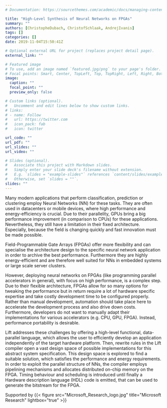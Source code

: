 ```yaml
---
# Documentation: https://sourcethemes.com/academic/docs/managing-content/

title: "High-Level Synthesis of Neural Networks on FPGAs"
summary: ""
authors: [ChristopheDubach, ChristofSchlaak, AndrejIvanis]
tags: []
categories: []
date: 2019-11-04T15:50:41Z

# Optional external URL for project (replaces project detail page).
external_link: ""

# Featured image
# To use, add an image named `featured.jpg/png` to your page's folder.
# Focal points: Smart, Center, TopLeft, Top, TopRight, Left, Right, BottomLeft, Bottom, BottomRight.
image:
  caption: ""
  focal_point: ""
  preview_only: false

# Custom links (optional).
#   Uncomment and edit lines below to show custom links.
# links:
# - name: Follow
#   url: https://twitter.com
#   icon_pack: fab
#   icon: twitter

url_code: ""
url_pdf: ""
url_slides: ""
url_video: ""

# Slides (optional).
#   Associate this project with Markdown slides.
#   Simply enter your slide deck's filename without extension.
#   E.g. `slides = "example-slides"` references `content/slides/example-slides.md`.
#   Otherwise, set `slides = ""`.
slides: ""
---
```


Many modern applications that perform classification, prediction or clustering employ Neural Networks (NN) for these tasks. They are often used in datacenters or mobile devices, where high performance and energy-efficiency is crucial. Due to their parallelity, GPUs bring a big performance improvement (in comparison to CPUs) for these applications. Nevertheless, they still have a limitation in their fixed architecture. Especially, because the field is changing quickly and fast innovation must be made possible.

Field-Programmable Gate Arrays (FPGAs) offer more flexibility and can specialise the architecture design to the specific neural network application in order to archive the best performance. Furthermore they are highly energy-efficient and are therefore well suited for NNs in embedded systems or large scale server clusters.

However, deploying neural networks on FPGAs (like programming parallel accelerators in general), with focus on high performance, is a complex step. Due to their flexible architecture, FPGAs allow for so many options for tweaking the performance but in return require a lot of hardware specific expertise and take costly development time to be configured properly. Rather than manual development, automation should take place here to accelerate the development process and also drive down costs. Furthermore, developers do not want to manually adapt their implementations for various accelerators (e.g. CPU, GPU, FPGA). Instead, performance portability is desirable.

Lift addresses these challenges by offering a high-level functional, data-parallel language, which allows the user to efficiently develop an application independently of the target hardware platform. Then, rewrite rules in the Lift compiler open a vast design space of possible implementations for this abstract system specification. This design space is explored to find a suitable solution, which satisfies the performance and energy requirements. In order to exploit the parallel structure of NNs, the compiler employs pipelining mechanisms and allocates distributed on-chip memory on the FPGA. Timing behaviour and scheduling is introduced until finally a Hardware description language (HDL) code is emitted, that can be used to generate the bitstream for the FPGA.

Supported by {{< figure src="Microsoft_Research_logo.jpg" title="Microsoft Research" lightbox="true" >}}
